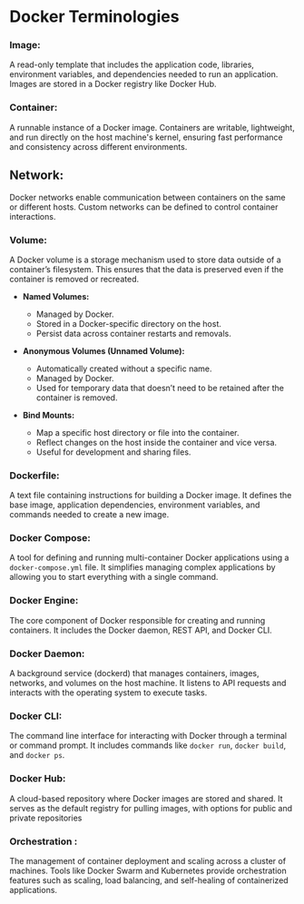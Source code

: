 
# **Docker Terminologies**

###  Image:

A read-only template that includes the application code, libraries, environment variables, and dependencies needed to run an application. Images are stored in a Docker registry like Docker Hub.

### Container:

A runnable instance of a Docker image. Containers are writable, lightweight, and run directly on the host machine's kernel, ensuring fast performance and consistency across different environments.


## Network:
Docker networks enable communication between containers on the same or different hosts. Custom networks can be defined to control container interactions.
 
### Volume:
A Docker volume is a storage mechanism used to store data outside of a container’s filesystem. This ensures that the data is preserved even if the container is removed or recreated.

-   **Named Volumes:**
    -   Managed by Docker.
    -   Stored in a Docker-specific directory on the host.
    -   Persist data across container restarts and removals.
    
-   **Anonymous Volumes (Unnamed Volume):**
    -   Automatically created without a specific name.
    -   Managed by Docker.
    -   Used for temporary data that doesn’t need to be retained after the container is removed.
-   **Bind Mounts:**
    
    -   Map a specific host directory or file into the container.
    -   Reflect changes on the host inside the container and vice versa.
    -   Useful for development and sharing files.

### Dockerfile:
A text file containing instructions for building a Docker image. It defines the base image, application dependencies, environment variables, and commands needed to create a new image.

### Docker Compose:
A tool for defining and running multi-container Docker applications using a `docker-compose.yml` file. It simplifies managing complex applications by allowing you to start everything with a single command.

### Docker Engine:
The core component of Docker responsible for creating and running containers. It includes the Docker daemon, REST API, and Docker CLI.
 
### Docker Daemon:
 A background service (dockerd) that manages containers, images, networks, and volumes on the host machine. It listens to API requests and interacts with the operating system to execute tasks.

### Docker CLI:
 The command line interface for interacting with Docker through a terminal or command prompt. It includes commands like `docker run`, `docker build`, and `docker ps`.

### Docker Hub:
 A cloud-based repository where Docker images are stored and shared. It serves as the default registry for pulling images, with options for public and private repositories

### Orchestration :
The management of container deployment and scaling across a cluster of machines. Tools like Docker Swarm and Kubernetes provide orchestration features such as scaling, load balancing, and self-healing of containerized applications.








<!--stackedit_data:
eyJoaXN0b3J5IjpbMTQzMTYxMDY4NSw3NTI1MTk4OTEsMTY4Mz
Q3NTEyMiwxNTQ5NzUxNTA1LC0xNzM0MzE2ODExLC0xMzM3NTUz
MjQ0LDE1NzcxNjQ3OTYsNDU3MDQ0OTEwXX0=
-->